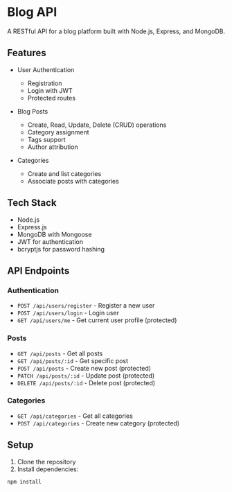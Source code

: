 # Blog API

A RESTful API for a blog platform built with Node.js, Express, and MongoDB.

## Features

- User Authentication
  - Registration
  - Login with JWT
  - Protected routes

- Blog Posts
  - Create, Read, Update, Delete (CRUD) operations
  - Category assignment
  - Tags support
  - Author attribution

- Categories
  - Create and list categories
  - Associate posts with categories

## Tech Stack

- Node.js
- Express.js
- MongoDB with Mongoose
- JWT for authentication
- bcryptjs for password hashing

## API Endpoints

### Authentication
- `POST /api/users/register` - Register a new user
- `POST /api/users/login` - Login user
- `GET /api/users/me` - Get current user profile (protected)

### Posts
- `GET /api/posts` - Get all posts
- `GET /api/posts/:id` - Get specific post
- `POST /api/posts` - Create new post (protected)
- `PATCH /api/posts/:id` - Update post (protected)
- `DELETE /api/posts/:id` - Delete post (protected)

### Categories
- `GET /api/categories` - Get all categories
- `POST /api/categories` - Create new category (protected)

## Setup

1. Clone the repository
2. Install dependencies:
```bash
npm install